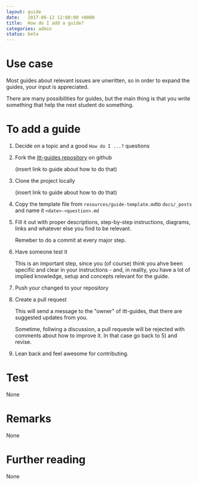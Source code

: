 ```yaml
---
layout: guide
date:   2017-06-12 12:00:00 +0000
title:  How do I add a guide?
categories: admin
status: beta
---
```


# Use case

Most guides about relevant issues are unwritten, so in order to expand the guides, your input is appreciated.

There are many possibilities for guides, but the main thing is that you write something that help the next student do something.


# To add a guide

1. Decide on a topic and a good `How do I ...?` questions

2. Fork the [itt-guides repository](https://github.com/EAL-IT-Technology/itt-guides) on github

    (insert link to guide about how to do that)

3. Clone the project locally

    (insert link to guide about how to do that)

4. Copy the template file from `resources/guide-template.md`to `docs/_posts` and name it `<date>-<question>.md`

5. Fill it out with proper descriptions, step-by-step instructions, diagrams, links and whatever else you find to be relevant.

    Remeber to do a commit at every major step.

6. Have someone test it

    This is an important step, since you (of course) think you ahve been specific and clear in your instructions - and, in reality, you have a lot of implied knowledge, setup and concepts relevant for the guide.

7. Push your changed to your repository

8. Create a pull request

    This will send a message to the "owner" of itt-guides, that there are suggested updates from you.

    Sometime, follwing a discussion, a pull requeste will be rejected with comments about how to improve it. In that case go back to 5) and revise.

9. Lean back and feel awesome for contributing.

# Test

None

# Remarks

None

# Further reading

None
